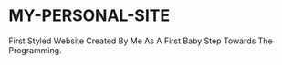 # MY-PERSONAL-SITE
First Styled Website Created By Me As A First Baby Step Towards The Programming.
